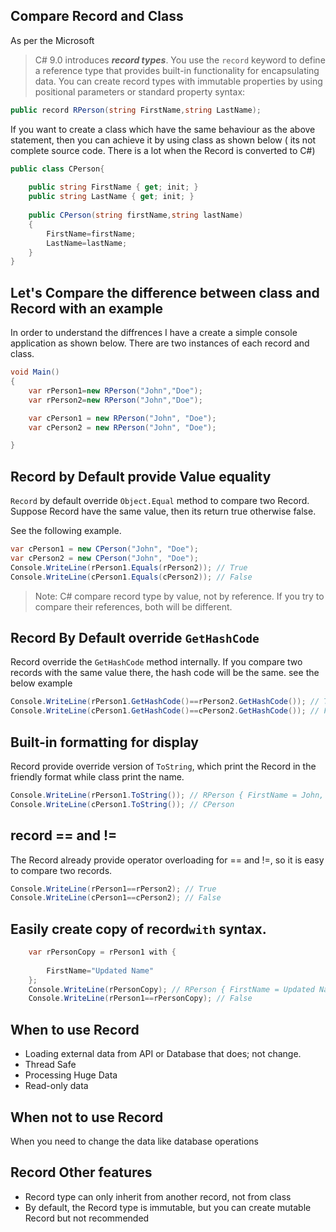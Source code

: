 
## Compare Record and Class

As per the Microsoft

> C# 9.0 introduces ***record types***. You use the `record` keyword to define a reference type that provides built-in functionality for encapsulating data. You can create record types with immutable properties by using positional parameters or standard property syntax:

```csharp
public record RPerson(string FirstName,string LastName);
```

If you want to create a class which have the same behaviour as the above statement, then you can achieve it by using class as shown below ( its not complete source code. There is a lot when the Record is converted to C#)

```csharp
public class CPerson{
	
	public string FirstName { get; init; }
	public string LastName { get; init; }
	
	public CPerson(string firstName,string lastName)
	{
		FirstName=firstName;
		LastName=lastName;
	}
}
```


## Let's Compare the difference between class and Record with an example

In order to understand the diffrences I have a create a simple console application as shown below. There are two instances of each record and class.

```csharp
void Main()
{
	var rPerson1=new RPerson("John","Doe");
	var rPerson2=new RPerson("John","Doe");

	var cPerson1 = new RPerson("John", "Doe");
	var cPerson2 = new RPerson("John", "Doe");

}

```

## Record by Default  provide Value equality

`Record` by default override `Object.Equal` method to compare two Record. Suppose Record have the same value, then its return true otherwise false.

See the following example.

```csharp
var cPerson1 = new CPerson("John", "Doe");
var cPerson2 = new CPerson("John", "Doe");
Console.WriteLine(rPerson1.Equals(rPerson2)); // True
Console.WriteLine(cPerson1.Equals(cPerson2)); // False
```
> Note: C# compare record type by value, not by reference. If you try to compare their references, both will be different.


## Record By Default override `GetHashCode`
Record override the `GetHashCode` method internally. 
If you compare two records with the same value there, the hash code will be the same. see the below example

```csharp
Console.WriteLine(rPerson1.GetHashCode()==rPerson2.GetHashCode()); // True
Console.WriteLine(cPerson1.GetHashCode()==cPerson2.GetHashCode()); // False
```

## Built-in formatting for display

Record provide override version of `ToString`, which print the Record in the friendly format while class print the name.

```csharp
Console.WriteLine(rPerson1.ToString()); // RPerson { FirstName = John, LastName = Doe }
Console.WriteLine(cPerson1.ToString()); // CPerson
```

## record == and !=

The Record already provide operator overloading for == and !=, so it is easy to compare two records.

```csharp
Console.WriteLine(rPerson1==rPerson2); // True
Console.WriteLine(cPerson1==cPerson2); // False
```


## Easily create copy of record`with` syntax.

```csharp
	var rPersonCopy = rPerson1 with {
		
		FirstName="Updated Name"
	};
	Console.WriteLine(rPersonCopy); // RPerson { FirstName = Updated Name, LastName = Doe }
	Console.WriteLine(rPerson1==rPersonCopy); // False

```


## When to use Record
- Loading external data from API or Database that does; not change.
- Thread Safe
- Processing Huge Data
- Read-only data

## When not to use Record

When you need to change the data like database operations

## Record Other features

- Record type can only inherit from another record, not from class
 - By default, the Record type is immutable, but you can create mutable Record but not recommended
<!--stackedit_data:
eyJoaXN0b3J5IjpbNjQ3OTc1NjE2LC0xNTAyMjg1Mjg2XX0=
-->